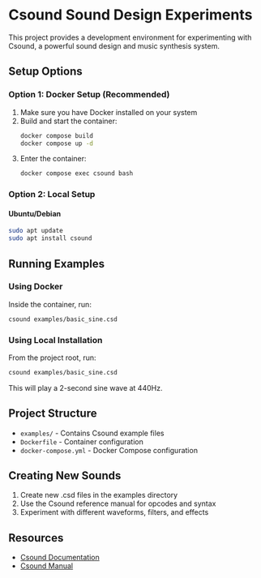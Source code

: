 # Csound Sound Design Experiments

This project provides a development environment for experimenting with Csound, a powerful sound design and music synthesis system.

## Setup Options

### Option 1: Docker Setup (Recommended)

1. Make sure you have Docker installed on your system
2. Build and start the container:
   ```bash
   docker compose build
   docker compose up -d
   ```
3. Enter the container:
   ```bash
   docker compose exec csound bash
   ```

### Option 2: Local Setup

#### Ubuntu/Debian
```bash
sudo apt update
sudo apt install csound
```

## Running Examples

### Using Docker
Inside the container, run:
```bash
csound examples/basic_sine.csd
```

### Using Local Installation
From the project root, run:
```bash
csound examples/basic_sine.csd
```

This will play a 2-second sine wave at 440Hz.

## Project Structure

- `examples/` - Contains Csound example files
- `Dockerfile` - Container configuration
- `docker-compose.yml` - Docker Compose configuration

## Creating New Sounds

1. Create new .csd files in the examples directory
2. Use the Csound reference manual for opcodes and syntax
3. Experiment with different waveforms, filters, and effects

## Resources

- [Csound Documentation](https://csound.com/docs/manual/)
- [Csound Manual](https://csound.com/docs/manual/MainContents.html) 